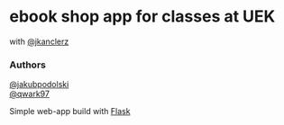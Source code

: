 # ebook shop app for classes at UEK <br>
with [@jkanclerz](https://github.com/jkanclerz)

### Authors
[@jakubpodolski](https://github.com/jakubpodolski) <br>
[@qwark97](https://github.com/qwark97)

Simple web-app build with [Flask](http://flask.palletsprojects.com/en/1.1.x/)
